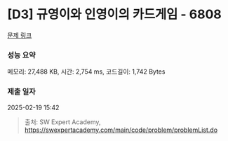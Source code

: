 # [D3] 규영이와 인영이의 카드게임 - 6808 

[문제 링크](https://swexpertacademy.com/main/code/problem/problemDetail.do?contestProbId=AWgv9va6HnkDFAW0) 

### 성능 요약

메모리: 27,488 KB, 시간: 2,754 ms, 코드길이: 1,742 Bytes

### 제출 일자

2025-02-19 15:42



> 출처: SW Expert Academy, https://swexpertacademy.com/main/code/problem/problemList.do